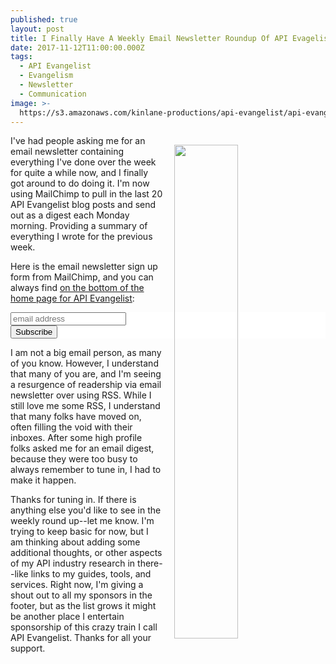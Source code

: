```yaml
---
published: true
layout: post
title: I Finally Have A Weekly Email Newsletter Roundup Of API Evagelist Posts
date: 2017-11-12T11:00:00.000Z
tags:
  - API Evangelist
  - Evangelism
  - Newsletter
  - Communication
image: >-
  https://s3.amazonaws.com/kinlane-productions/api-evangelist/api-evangelist-newsletter.png
---
```

<p><a href="http://apievangelist.com/#Newsletter"><img src="https://s3.amazonaws.com/kinlane-productions/api-evangelist/api-evangelist-newsletter.png" align="right" width="45%" style="padding: 15px;" /></a></p>I've had people asking me for an email newsletter containing everything I've done over the week for quite a while now, and I finally got around to do doing it. I'm now using MailChimp to pull in the last 20 API Evangelist blog posts and send out as a digest each Monday morning. Providing a summary of everything I wrote for the previous week.

Here is the email newsletter sign up form from MailChimp, and you can always find [on the bottom of the home page for API Evangelist](http://apievangelist.com/#Newsletter):

<!-- Begin MailChimp Signup Form -->
<link href="//cdn-images.mailchimp.com/embedcode/horizontal-slim-10_7.css" rel="stylesheet" type="text/css">
<style type="text/css">
	#mc_embed_signup{background:#fff; clear:left; font:14px Helvetica,Arial,sans-serif; width:100%;}
</style>
<div id="mc_embed_signup">
<form action="https://apievangelist.us17.list-manage.com/subscribe/post?u=36a583d2f353a9d31387227ea&amp;id=0593412b68" method="post" id="mc-embedded-subscribe-form" name="mc-embedded-subscribe-form" class="validate" target="_blank" novalidate>
    <div id="mc_embed_signup_scroll">
	<input type="email" value="" name="EMAIL" class="email" id="mce-EMAIL" placeholder="email address" required>
    <!-- real people should not fill this in and expect good things - do not remove this or risk form bot signups-->
    <div style="position: absolute; left: -5000px;" aria-hidden="true"><input type="text" name="b_36a583d2f353a9d31387227ea_0593412b68" tabindex="-1" value=""></div>
    <div class="clear"><input type="submit" value="Subscribe" name="subscribe" id="mc-embedded-subscribe" class="button"></div>
    </div>
</form>
</div>

<!--End mc_embed_signup-->

I am not a big email person, as many of you know. However, I understand that many of you are, and I'm seeing a resurgence of readership via email newsletter over using RSS. While I still love me some RSS, I understand that many folks have moved on, often filling the void with their inboxes. After some high profile folks asked me for an email digest, because they were too busy to always remember to tune in, I had to make it happen.

Thanks for tuning in. If there is anything else you'd like to see in the weekly round up--let me know. I'm trying to keep basic for now, but I am thinking about adding some additional thoughts, or other aspects of my API industry research in there--like links to my guides, tools, and services. Right now, I'm giving a shout out to all my sponsors in the footer, but as the list grows it might be another place I entertain sponsorship of this crazy train I call API Evangelist. Thanks for all your support.
